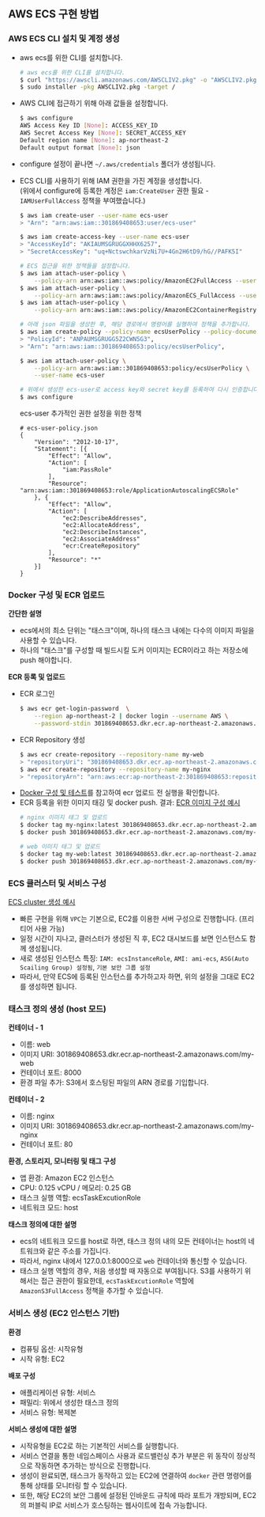## AWS ECS 구현 방법

### AWS ECS CLI 설치 및 계정 생성
- aws ecs를 위한 CLI를 설치합니다.
    ```sh
    # aws ecs를 위한 CLI를 설치합니다.
    $ curl "https://awscli.amazonaws.com/AWSCLIV2.pkg" -o "AWSCLIV2.pkg"
    $ sudo installer -pkg AWSCLIV2.pkg -target /
    ```

- AWS CLI에 접근하기 위해 아래 값들을 설정합니다.
    ```sh
    $ aws configure
    AWS Access Key ID [None]: ACCESS_KEY_ID
    AWS Secret Access Key [None]: SECRET_ACCESS_KEY
    Default region name [None]: ap-northeast-2
    Default output format [None]: json
    ```
- configure 설정이 끝나면 `~/.aws/credentials` 폴더가 생성됩니다.

- ECS CLI를 사용하기 위해 IAM 권한을 가진 계정을 생성합니다.  
  (위에서 configure에 등록한 계정은 `iam:CreateUser` 권한 필요 - `IAMUserFullAccess` 정책을 부여했습니다.)
    ```sh
    $ aws iam create-user --user-name ecs-user
    > "Arn": "arn:aws:iam::301869408653:user/ecs-user"

    $ aws iam create-access-key --user-name ecs-user
    > "AccessKeyId": "AKIAUMSGRUGGXHHX6257",
    > "SecretAccessKey": "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"

    # ECS 접근을 위한 정책들을 설정합니다.
    $ aws iam attach-user-policy \
        --policy-arn arn:aws:iam::aws:policy/AmazonEC2FullAccess --user-name ecs-user
    $ aws iam attach-user-policy \
        --policy-arn arn:aws:iam::aws:policy/AmazonECS_FullAccess --user-name ecs-user
    $ aws iam attach-user-policy \
        --policy-arn arn:aws:iam::aws:policy/AmazonEC2ContainerRegistryFullAccess --user-name ecs-user

    # 아래 json 파일을 생성한 후, 해당 경로에서 명령어를 실행하여 정책을 추가합니다.
    $ aws iam create-policy --policy-name ecsUserPolicy --policy-document file://ecs-user-policy.json
    > "PolicyId": "ANPAUMSGRUGG5Z2CWN5G3",
    > "Arn": "arn:aws:iam::301869408653:policy/ecsUserPolicy",

    $ aws iam attach-user-policy \
        --policy-arn arn:aws:iam::301869408653:policy/ecsUserPolicy \
        --user-name ecs-user
    
    # 위에서 생성한 ecs-user로 access key와 secret key를 등록하여 다시 인증합니다.
    $ aws configure
    ```
    ecs-user 추가적인 권한 설정을 위한 정책
    ```
    # ecs-user-policy.json
    {
        "Version": "2012-10-17",
        "Statement": [{
            "Effect": "Allow",
            "Action": [
                "iam:PassRole"
            ],
            "Resource": "arn:aws:iam::301869408653:role/ApplicationAutoscalingECSRole"
        }, {
            "Effect": "Allow",
            "Action": [
                "ec2:DescribeAddresses",
                "ec2:AllocateAddress",
                "ec2:DescribeInstances",
                "ec2:AssociateAddress"
                "ecr:CreateRepository"
            ],
            "Resource": "*"
        }]
    }
    ```

### Docker 구성 및 ECR 업로드
**간단한 설명**
- ecs에서의 최소 단위는 "태스크"이며, 하나의 태스크 내에는 다수의 이미지 파일을 사용할 수 있습니다.
- 하나의 "태스크"를 구성할 때 빌드시킬 도커 이미지는 ECR이라고 하는 저장소에 push 해야합니다.

**ECR 등록 및 업로드**
- ECR 로그인
    ```sh
    $ aws ecr get-login-password  \
        --region ap-northeast-2 | docker login --username AWS \
        --password-stdin 301869408653.dkr.ecr.ap-northeast-2.amazonaws.com
    ```
- ECR Repository 생성
    ```sh
    $ aws ecr create-repository --repository-name my-web
    > "repositoryUri": "301869408653.dkr.ecr.ap-northeast-2.amazonaws.com/my-web"
    $ aws ecr create-repository --repository-name my-nginx
    > "repositoryArn": "arn:aws:ecr:ap-northeast-2:301869408653:repository/my-nginx"
    ```
- [Docker 구성 및 테스트](/srcs/ecr/)를 참고하여 ecr 업로드 전 실행을 확인합니다.
- ECR 등록을 위한 이미지 태깅 및 docker push. 결과: [ECR 이미지 구성 예시](/srcs/images/ecs-ecr-setting.png)
    ```sh
    # nginx 이미지 태그 및 업로드
    $ docker tag my-nginx:latest 301869408653.dkr.ecr.ap-northeast-2.amazonaws.com/my-nginx:latest
    $ docker push 301869408653.dkr.ecr.ap-northeast-2.amazonaws.com/my-nginx:latest

    # web 이미지 태그 및 업로드
    $ docker tag my-web:latest 301869408653.dkr.ecr.ap-northeast-2.amazonaws.com/my-web:latest
    $ docker push 301869408653.dkr.ecr.ap-northeast-2.amazonaws.com/my-web:latest
    ```

### ECS 클러스터 및 서비스 구성
[ECS cluster 생성 예시](/srcs/images/ecs-cluster-setting.png)
- 빠른 구현을 위해 `VPC`는 기본으로, EC2를 이용한 서버 구성으로 진행합니다. (프리티어 사용 가능)
- 일정 시간이 지나고, 클러스터가 생성된 직 후, EC2 대시보드를 보면 인스턴스도 함께 생성됩니다.
- 새로 생성된 인스턴스 특징: `IAM: ecsInstanceRole`, `AMI: ami-ecs`, `ASG(Auto Scailing Group) 설정됨`, `기본 보안 그룹 설정`
- 따라서, 만약 ECS에 등록된 인스턴스를 추가하고자 하면, 위의 설정을 그대로 EC2를 생성하면 됩니다.

### 태스크 정의 생성 (host 모드)
**컨테이너 - 1**
- 이름: web
- 이미지 URI: 301869408653.dkr.ecr.ap-northeast-2.amazonaws.com/my-web 
- 컨테이너 포트: 8000
- 환경 파일 추가: S3에서 호스팅된 파일의 ARN 경로를 기입합니다.

**컨테이너 - 2**
- 이름: nginx
- 이미지 URI: 301869408653.dkr.ecr.ap-northeast-2.amazonaws.com/my-nginx  
- 컨테이너 포트: 80

**환경, 스토리지, 모니터링 및 태그 구성**
- 앱 환경: Amazon EC2 인스턴스
- CPU: 0.125 vCPU / 메모리: 0.25 GB
- 태스크 실행 역할: ecsTaskExcutionRole
- 네트워크 모드: host

**태스크 정의에 대한 설명**
- ecs의 네트워크 모드를 host로 하면, 태스크 정의 내의 모든 컨테이너는 host의 네트워크와 같은 주소를 가집니다.
- 따라서, nginx 내에서 127.0.0.1:8000으로 `web` 컨테이너와 통신할 수 있습니다.
- 태스크 실행 역할의 경우, 처음 생성할 때 자동으로 부여됩니다. S3를 사용하기 위해서는 접근 권한이 필요한데, `ecsTaskExcutionRole` 역할에 `AmazonS3FullAccess` 정책을 추가할 수 있습니다.

### 서비스 생성 (EC2 인스턴스 기반)
**환경**
- 컴퓨팅 옵션: 시작유형
- 시작 유형: EC2

**배포 구성**
- 애플리케이션 유형: 서비스
- 패밀리: 위에서 생성한 태스크 정의
- 서비스 유형: 복제본

**서비스 생성에 대한 설명**
- 시작유형을 EC2로 하는 기본적인 서비스를 실행합니다.
- 서비스 연결을 통한 네임스페이스 사용과 로드밸런싱 추가 부분은 위 동작이 정상적으로 작동하면 추가하는 방식으로 진행합니다.
- 생성이 완료되면, 태스크가 동작하고 있는 EC2에 연결하여 `docker` 관련 명령어를 통해 상태를 모니터링 할 수 있습니다.
- 또한, 해당 EC2의 보안 그룹에 설정된 인바운드 규칙에 따라 포트가 개방되며, EC2의 퍼블릭 IP로 서비스가 호스팅하는 웹사이트에 접속 가능합니다.
